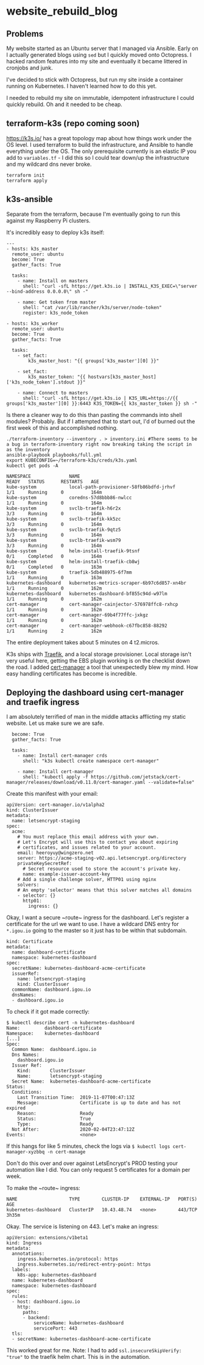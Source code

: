 # website_rebuild_blog

## Problems

My website started as an Ubuntu server that I managed via Ansible. Early on I actually generated blogs using `sed` but I quickly moved onto Octopress. I hacked random features into my site and eventually it became littered in cronjobs and junk.

I've decided to stick with Octopress, but run my site inside a container running on Kubernetes. I haven't learned how to do this yet.

I needed to rebuild my site on immutable, idempotent infrastructure I could quickly rebuild. Oh and it needed to be cheap.

## terraform-k3s (repo coming soon)

https://k3s.io/ has a great topology map about how things work under the OS level. I used terraform to build the infrastructure, and Ansible to handle everything under the OS. The only prerequisite currently is an elastic IP you add to `variables.tf` - I did this so I could tear down/up the infrastructure and my wildcard dns never broke.

```
terraform init
terraform apply
```
## k3s-ansible

Separate from the terraform, because I'm eventually going to run this against my Raspberry Pi clusters.

It's incredibly easy to deploy k3s itself:

```
---
- hosts: k3s_master
  remote_user: ubuntu
  become: True
  gather_facts: True

  tasks:
    - name: Install on masters
      shell: "curl -sfL https://get.k3s.io | INSTALL_K3S_EXEC=\"server --bind-address 0.0.0.0\" sh -"

    - name: Get token from master
      shell: "cat /var/lib/rancher/k3s/server/node-token"
      register: k3s_node_token

- hosts: k3s_worker
  remote_user: ubuntu
  become: True
  gather_facts: True

  tasks:
    - set_fact:
        k3s_master_host: "{{ groups['k3s_master'][0] }}"

    - set_fact:
        k3s_master_token: "{{ hostvars[k3s_master_host]['k3s_node_token'].stdout }}"

    - name: Connect to masters
      shell: "curl -sfL https://get.k3s.io | K3S_URL=https://{{ groups['k3s_master'][0] }}:6443 K3S_TOKEN={{ k3s_master_token }} sh -"
```

Is there a cleaner way to do this than pasting the commands into shell modules? Probably. But if I attempted that to start out, I'd of burned out the first week of this and accomplished nothing.

```
./terraform-inventory --inventory . > inventory.ini #There seems to be a bug in terraform-inventory right now breaking taking the script in as the inventory
ansible-playbook playbooks/full.yml 
export KUBECONFIG=~/terraform-k3s/creds/k3s.yaml 
kubectl get pods -A
```

```
NAMESPACE              NAME                                          READY   STATUS      RESTARTS   AGE
kube-system            local-path-provisioner-58fb86bdfd-jrhvf       1/1     Running     0          164m
kube-system            coredns-57d8bbb86-nwlcc                       1/1     Running     0          164m
kube-system            svclb-traefik-h6r2x                           3/3     Running     0          164m
kube-system            svclb-traefik-kk5zc                           3/3     Running     0          164m
kube-system            svclb-traefik-9qtz5                           3/3     Running     0          164m
kube-system            svclb-traefik-wsm79                           3/3     Running     0          164m
kube-system            helm-install-traefik-9tsnf                    0/1     Completed   0          164m
kube-system            helm-install-traefik-cb8wj                    0/1     Completed   0          163m
kube-system            traefik-5db488975-6f7mm                       1/1     Running     0          163m
kubernetes-dashboard   kubernetes-metrics-scraper-6b97c6d857-xn4br   1/1     Running     0          162m
kubernetes-dashboard   kubernetes-dashboard-bf855c94d-w97lm          1/1     Running     0          162m
cert-manager           cert-manager-cainjector-576978ffc8-rxhcp      1/1     Running     0          162m
cert-manager           cert-manager-69b4f77ffc-jxkgz                 1/1     Running     0          162m
cert-manager           cert-manager-webhook-c67fbc858-88292          1/1     Running     2          162m
```

The entire deployment takes about 5 minutes on 4 t2.micros.

K3s ships with [Traefik](https://traefik.io), and a local storage provisioner. Local storage isn't very useful here, getting the EBS plugin working is on the checklist down the road. I added [cert-manager](https://github.com/jetstack/cert-manager) a tool that unexpectedly blew my mind. How easy handling certificates has become is incredible.

## Deploying the dashboard using cert-manager and traefik ingress

I am absolutely terrified of man in the middle attacks afflicting my static website. Let us make sure we are safe.

```- hosts: k3s_master
  become: True
  gather_facts: True

  tasks:
    - name: Install cert-manager crds
      shell: "k3s kubectl create namespace cert-manager"

    - name: Install cert-manager
      shell: "kubectl apply -f https://github.com/jetstack/cert-manager/releases/download/v0.11.0/cert-manager.yaml --validate=false"
```

Create this manifest with your email:
```
apiVersion: cert-manager.io/v1alpha2
kind: ClusterIssuer
metadata:
  name: letsencrypt-staging
spec:
  acme:
    # You must replace this email address with your own.
    # Let's Encrypt will use this to contact you about expiring
    # certificates, and issues related to your account.
    email: heeroyuy@wingzero.net
    server: https://acme-staging-v02.api.letsencrypt.org/directory
    privateKeySecretRef:
      # Secret resource used to store the account's private key.
      name: example-issuer-account-key
    # Add a single challenge solver, HTTP01 using nginx
    solvers:
    # An empty 'selector' means that this solver matches all domains
    - selector: {}
      http01:
        ingress: {}
```

Okay, I want a secure ~route~ ingress for the dashboard. Let's register a certificate for the url we want to use. I have a wildcard DNS entry for `*.igou.io` going to the master so it just has to be within that subdomain.

```apiVersion: cert-manager.io/v1alpha2
kind: Certificate
metadata:
  name: dashboard-certificate
  namespace: kubernetes-dashboard
spec:
  secretName: kubernetes-dashboard-acme-certificate
  issuerRef:
    name: letsencrypt-staging
    kind: ClusterIssuer
  commonName: dashboard.igou.io
  dnsNames:
  - dashboard.igou.io
```

To check if it got made correctly:

```
$ kubectl describe cert -n kubernetes-dashboard
Name:         dashboard-certificate
Namespace:    kubernetes-dashboard
[...]
Spec:
  Common Name:  dashboard.igou.io
  Dns Names:
    dashboard.igou.io
  Issuer Ref:
    Kind:       ClusterIssuer
    Name:       letsencrypt-staging
  Secret Name:  kubernetes-dashboard-acme-certificate
Status:
  Conditions:
    Last Transition Time:  2019-11-07T00:47:13Z
    Message:               Certificate is up to date and has not expired
    Reason:                Ready
    Status:                True
    Type:                  Ready
  Not After:               2020-02-04T23:47:12Z
Events:                    <none>
```

If this hangs for like 5 minutes, check the logs via `$ kubectl logs cert-manager-xyzbbq -n cert-manage`

Don't do this over and over against LetsEncrypt's PROD testing your automation like I did. You can only request 5 certificates for a domain per week. 

To make the ~route~ ingress:

```$ kubectl get svc kubernetes-dashboard -n kubernetes-dashboard
NAME                   TYPE        CLUSTER-IP    EXTERNAL-IP   PORT(S)   AGE
kubernetes-dashboard   ClusterIP   10.43.48.74   <none>        443/TCP   3h35m
```

Okay. The service is listening on 443. Let's make an ingress:

```
apiVersion: extensions/v1beta1
kind: Ingress
metadata:
  annotations:
    ingress.kubernetes.io/protocol: https
    ingress.kubernetes.io/redirect-entry-point: https
  labels:
    k8s-app: kubernetes-dashboard
  name: kubernetes-dashboard
  namespace: kubernetes-dashboard
spec:
  rules:
  - host: dashboard.igou.io
    http:
      paths:
      - backend:
          serviceName: kubernetes-dashboard
          servicePort: 443
  tls:
  - secretName: kubernetes-dashboard-acme-certificate
```

This worked great for me. Note: I had to add `ssl.insecureSkipVerify: "true"` to the traefik helm chart. This is in the automation.
